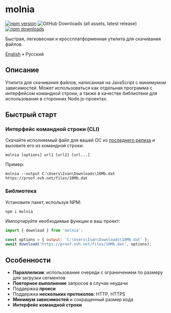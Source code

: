 # molnia

[![npm version](https://img.shields.io/npm/v/molnia?style=flat&color=black)](https://www.npmjs.com/package/molnia)
![GitHub Downloads (all assets, latest release)](https://img.shields.io/github/downloads/vitalygashkov/molnia/latest/total?style=flat&color=black)
[![npm downloads](https://img.shields.io/npm/dt/molnia?style=flat&color=black)](https://www.npmjs.com/package/molnia)

Быстрая, легковесная и кроссплатформенная утилита для скачивания файлов.

<div align="left">
  <a href="https://github.com/vitalygashkov/molnia/tree/main/README.md">English</a> •
  <span>Русский</span>
</div>

## Описание

Утилита для скачивания файлов, написанная на JavaScript с минимумом зависимостей. Может использоваться как отдельная программа с интерфейсом командной строки, а также в качестве библиотеки для использования в сторонних Node.js-проектах.

## Быстрый старт

### Интерфейс командной строки (CLI)

Скачайте исполняемый файл для вашей ОС из [последнего релиза](https://github.com/vitalygashkov/molnia/releases/latest) и вызовите его из командной строки:

```
molnia [options] url1 [url2] [url...]
```

Пример:

```
molnia --output C:\Users\Ivan\Downloads\10Mb.dat https://proof.ovh.net/files/10Mb.dat
```

### Библиотека

Установите пакет, используя NPM:

```
npm i molnia
```

Импортируйте необходимые функции в ваш проект:

```js
import { download } from 'molnia';

const options = { output: `C:\Users\Ivan\Downloads\10Mb.dat` };
await download('https://proof.ovh.net/files/10Mb.dat', options);
```

## Особенности

- **Параллелизм**: использование очереди с ограничением по размеру для загрузки сегментов
- **Повторное выполнение** запросов в случае неудачи
- Поддержка **прокси**
- Поддержка **нескольких протоколов**: HTTP, HTTPS
- **Минимум зависимостей** и сокращенный размер кода
- **Интерфейс командной строки**
